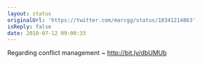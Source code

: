 ```yaml
---
layout: status
originalUrl: 'https://twitter.com/marcgg/status/18341214863'
isReply: false
date: 2010-07-12 09:00:33
---
```


Regarding conflict management ~ http://bit.ly/dbUMUb
